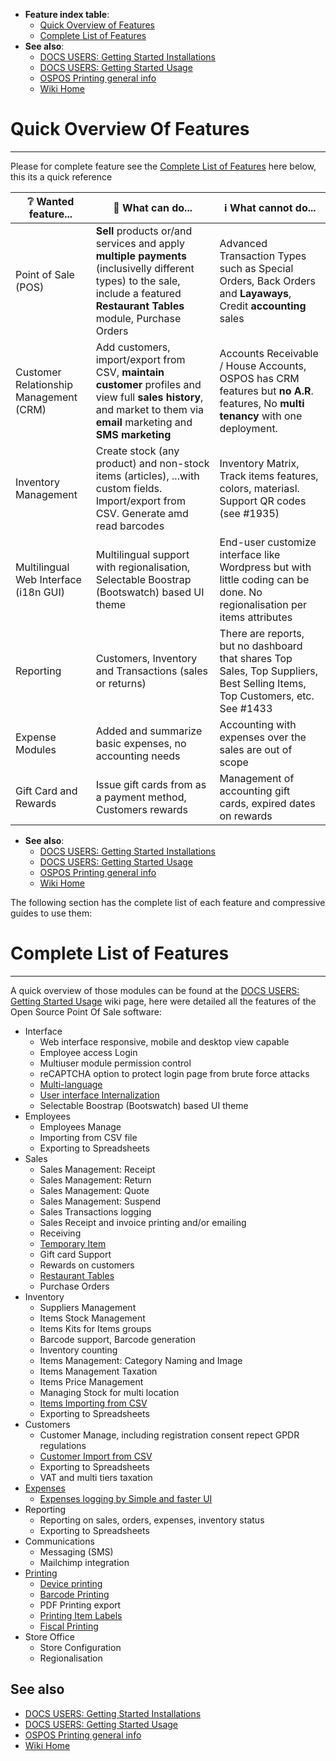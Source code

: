 * **Feature index table**:
  * [Quick Overview of Features](#quick-overview-of-features)
  * [Complete List of Features](#complete-list-of-features)
* **See also**:
  * [DOCS USERS: Getting Started Installations](DOCS-USERS-Getting-Started-installations)
  * [DOCS USERS: Getting Started Usage](DOCS-USERS-Getting-Started-usage)
  * [OSPOS Printing general info](DOCS-USERS-for-OSPOS-Printing)
  * [Wiki Home](Home)

# Quick Overview Of Features
----------------------------

Please for complete feature see the [Complete List of Features](#complete-list-of-features) here below, this its a quick reference

| ❔ Wanted feature... | 🚀 What can do... | ℹ️ What cannot do... |
| --- | --- | --- |
| Point of Sale (POS) | **Sell** products or/and services  and apply **multiple payments** (inclusivelly different types) to the sale, include a featured **Restaurant Tables** module, Purchase Orders | Advanced Transaction Types such as Special Orders, Back Orders and **Layaways**, Credit **accounting** sales |
| Customer Relationship Management (CRM) | Add customers, import/export from CSV, **maintain customer** profiles and view full **sales history**, and market to them via **email** marketing and **SMS marketing** | Accounts Receivable / House Accounts, OSPOS has CRM features but **no A.R**. features, No **multi tenancy** with one deployment. |
| Inventory Management | Create stock (any product) and non-stock items (articles), ...with custom fields. Import/export from CSV. Generate amd read barcodes | Inventory Matrix, Track items features, colors, materiasl. Support QR codes (see #1935) |
| Multilingual Web Interface (i18n GUI) | Multilingual support with regionalisation, Selectable Boostrap (Bootswatch) based UI theme | End-user customize interface like Wordpress but with little coding can be done. No regionalisation per items attributes |
| Reporting | Customers, Inventory and Transactions (sales or returns) |  There are reports, but no dashboard that shares Top Sales, Top Suppliers, Best Selling Items, Top Customers, etc. See #1433 |
| Expense Modules | Added and summarize basic expenses, no accounting needs | Accounting with expenses over the sales are out of scope |
| Gift Card and Rewards | Issue gift cards from as a payment method, Customers rewards | Management of accounting gift cards, expired dates on rewards |

* **See also**:
  * [DOCS USERS: Getting Started Installations](DOCS-USERS-Getting-Started-installations)
  * [DOCS USERS: Getting Started Usage](DOCS-USERS-Getting-Started-usage)
  * [OSPOS Printing general info](DOCS-USERS-for-OSPOS-Printing)
  * [Wiki Home](Home)

The following section has the complete list of each feature and compressive guides to use them:

# Complete List of Features
---------------------------

A quick overview of those modules can be found at the [DOCS USERS: Getting Started Usage](DOCS-USERS-Getting-Started-usage) wiki page, here were detailed all the features of the Open Source Point Of Sale software:

* Interface
   * Web interface responsive, mobile and desktop view capable
   * Employee access Login 
   * Multiuser module permission control
   * reCAPTCHA option to protect login page from brute force attacks
   * [Multi-language](OSPOS-DEVEL-Adding-translations#translation-status)
   * [User interface Internalization](OSPOS-DEVEL-Adding-translations#translation-status)
   * Selectable Boostrap (Bootswatch) based UI theme
* Employees
   * Employees Manage
   * Importing from CSV file
   * Exporting to Spreadsheets
* Sales
   * Sales Management: Receipt
   * Sales Management: Return
   * Sales Management: Quote
   * Sales Management: Suspend
   * Sales Transactions logging
   * Sales Receipt and invoice printing and/or emailing
   * Receiving
   * [Temporary Item](DOCS-USERS-Temporary-Item)
   * Gift card Support
   * Rewards on customers
   * [Restaurant Tables](DOCS-USERS-Sales-Restaurant)
   * Purchase Orders
* Inventory
   * Suppliers Management
   * Items Stock Management
   * Items Kits for Items groups
   * Barcode support, Barcode generation
   * Inventory counting
   * Items Management: Category Naming and Image
   * Items Management Taxation
   * Items Price Management
   * Managing Stock for multi location
   * [Items Importing from CSV](DOCS-USERS-Import-data-from-CSV-file#importing-items)
   * Exporting to Spreadsheets
* Customers
   * Customer Manage, including registration consent repect GPDR regulations
   * [Customer Import from CSV](DOCS-USERS-Import-data-from-CSV-file#importing-customers)
   * Exporting to Spreadsheets
   * VAT and multi tiers taxation
* [Expenses](DOCS-USERS-Expenses)
   * [Expenses logging by Simple and faster UI](DOCS-USERS-Expenses)
* Reporting
   * Reporting on sales, orders, expenses, inventory status
   * Exporting to Spreadsheets
* Communications
   * Messaging (SMS)
   * Mailchimp integration
* [Printing](DOCS-USERS-for-OSPOS-Printing)
   * [Device printing](DOCS-USERS-for-OSPOS-Printing#device-printing-support)
   * [Barcode Printing](DOCS-USERS-for-OSPOS-Printing#barcode-printing)
   * PDF Printing export
   * [Printing Item Labels](DOCS-USERS-for-OSPOS-Printing#device-printing-support)
   * [Fiscal Printing](DOCS-USERS-for-OSPOS-Printing#fiscal-printing)
* Store Office
   * Store Configuration
   * Regionalisation

## See also

  * [DOCS USERS: Getting Started Installations](DOCS-USERS-Getting-Started-installations)
  * [DOCS USERS: Getting Started Usage](DOCS-USERS-Getting-Started-usage)
  * [OSPOS Printing general info](DOCS-USERS-for-OSPOS-Printing)
  * [Wiki Home](Home)